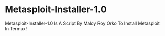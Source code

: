 # Metasploit-Installer-1.0
Metasploit-Installer-1.0 Is A Script By Maloy Roy Orko To Install Metasploit In Termux!
